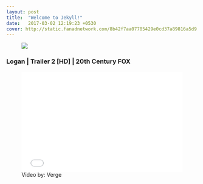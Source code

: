 ```yaml
---
layout: post
title:  "Welcome to Jekyll!"
date:   2017-03-02 12:19:23 +0530
cover: http://static.fanadnetwork.com/8b42f7aa07705429e0cd37a89816a5d9.jpg
---
```

<div class="medium-editor-element medium-editor-insert-plugin">
<div class="gf img standard" markdown="0"><figure markdown="0"><img src="https://media1.giphy.com/media/g6zRNvkTAhJoA/giphy-downsized-large.gif" markdown="0"></figure></div><h3 markdown="0"><b markdown="0">Logan | Trailer 2 [HD] | 20th Century FOX</b></h3>
<div class="medium-insert-embeds medium-insert-embeds-wide" contenteditable="false">
	<figure><div class="medium-insert-embed">
			<div class="video video-youtube" style="position: relative; padding-bottom: 56.25%; padding-top: 25px; height: 0px;"><iframe width="515" height="280" src="//www.youtube.com/embed/WvU7zgrTZlY" frameborder="0" allowfullscreen="" style="position: absolute; top: 0px; left: 0px; width: 100%; height: 100%;"></iframe></div>
		</div>
	<figcaption contenteditable="true" class="">Video by: Verge</figcaption></figure><div class="medium-insert-embeds-overlay"></div>
</div>

</div>